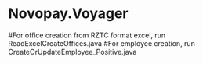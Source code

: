 # Novopay.Voyager
#For office creation from RZTC format excel, run ReadExcelCreateOffices.java
#For employee creation, run CreateOrUpdateEmployee_Positive.java
